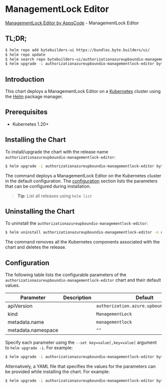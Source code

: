 # ManagementLock Editor

[ManagementLock Editor by AppsCode](https://byte.builders) - ManagementLock Editor

## TL;DR;

```bash
$ helm repo add bytebuilders-ui https://bundles.byte.builders/ui/
$ helm repo update
$ helm search repo bytebuilders-ui/authorizationazureupboundio-managementlock-editor --version=v0.4.18
$ helm upgrade -i authorizationazureupboundio-managementlock-editor bytebuilders-ui/authorizationazureupboundio-managementlock-editor -n default --create-namespace --version=v0.4.18
```

## Introduction

This chart deploys a ManagementLock Editor on a [Kubernetes](http://kubernetes.io) cluster using the [Helm](https://helm.sh) package manager.

## Prerequisites

- Kubernetes 1.20+

## Installing the Chart

To install/upgrade the chart with the release name `authorizationazureupboundio-managementlock-editor`:

```bash
$ helm upgrade -i authorizationazureupboundio-managementlock-editor bytebuilders-ui/authorizationazureupboundio-managementlock-editor -n default --create-namespace --version=v0.4.18
```

The command deploys a ManagementLock Editor on the Kubernetes cluster in the default configuration. The [configuration](#configuration) section lists the parameters that can be configured during installation.

> **Tip**: List all releases using `helm list`

## Uninstalling the Chart

To uninstall the `authorizationazureupboundio-managementlock-editor`:

```bash
$ helm uninstall authorizationazureupboundio-managementlock-editor -n default
```

The command removes all the Kubernetes components associated with the chart and deletes the release.

## Configuration

The following table lists the configurable parameters of the `authorizationazureupboundio-managementlock-editor` chart and their default values.

|     Parameter      | Description |                       Default                       |
|--------------------|-------------|-----------------------------------------------------|
| apiVersion         |             | <code>authorization.azure.upbound.io/v1beta1</code> |
| kind               |             | <code>ManagementLock</code>                         |
| metadata.name      |             | <code>managementlock</code>                         |
| metadata.namespace |             | <code>""</code>                                     |


Specify each parameter using the `--set key=value[,key=value]` argument to `helm upgrade -i`. For example:

```bash
$ helm upgrade -i authorizationazureupboundio-managementlock-editor bytebuilders-ui/authorizationazureupboundio-managementlock-editor -n default --create-namespace --version=v0.4.18 --set apiVersion=authorization.azure.upbound.io/v1beta1
```

Alternatively, a YAML file that specifies the values for the parameters can be provided while
installing the chart. For example:

```bash
$ helm upgrade -i authorizationazureupboundio-managementlock-editor bytebuilders-ui/authorizationazureupboundio-managementlock-editor -n default --create-namespace --version=v0.4.18 --values values.yaml
```
